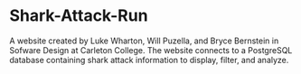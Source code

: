 # Shark-Attack-Run

A website created by Luke Wharton, Will Puzella, and Bryce Bernstein in Sofware Design at Carleton College. The website connects to a PostgreSQL database containing shark attack information to display, filter, and analyze. 
